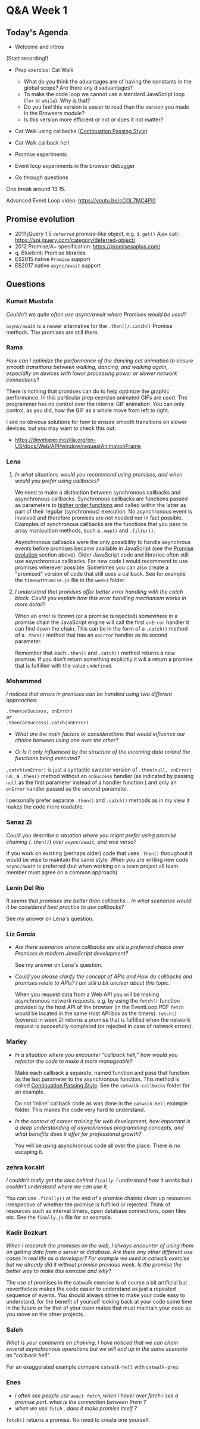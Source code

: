 <!-- cSpell:disable -->

# Q&A Week 1

## Today's Agenda

- Welcome and intros

(Start recording!)

- Prep exercise: Cat Walk

  - What do you think the advantages are of having the constants in the global scope? Are there any disadvantages?
  - To make the code loop we cannot use a standard JavaScript loop (`for` or `while`). Why is that?
  - Do you feel this version is easier to read than the version you made in the Browsers module?
  - Is this version more efficient or not or does it not matter?

- Cat Walk using callbacks ([Continuation Passing Style](https://bessiambre.medium.com/continuation-passing-style-patterns-for-javascript-5528449d3070))

- Cat Walk callback hell

- Promise experiments

- Event loop experiments in the browser debugger

- Go through questions

One break around 13:15.

Advanced Event Loop video: <https://youtu.be/cCOL7MC4Pl0>

## Promise evolution

- 2011 jQuery 1.5 `deferred` promise-like object, e.g. `$.get()` Ajax call: <https://api.jquery.com/category/deferred-object/>
- 2012 Promise/A+ specification: <https://promisesaplus.com/>
- q, Bluebird: Promise libraries
- ES2015 native `Promise` support
- ES2017 native `async/await` support

## Questions

### Kumait Mustafa

_Couldn’t we quite often use async/await where Promises would be used?_

`async/await` is a newer alternative for the `.then()/.catch()` Promise methods. The promises are still there.

### Rama

_How can I optimize the performance of the dancing cat animation to ensure smooth transitions between walking, dancing, and walking again, especially on devices with lower processing power or slower network connections?_

There is nothing that promises can do to help optimize the graphic performance. In this particular prep exercise animated GIFs are used. The programmer has no control over the internal GIF animation. You can only control, as you did, how the GIF as a whole move from left to right.

I see no obvious solutions for how to ensure smooth transitions on slower devices, but you may want to check this out:

- https://developer.mozilla.org/en-US/docs/Web/API/window/requestAnimationFrame

### Lena

1. _In what situations would you recommend using promises, and when would you prefer using callbacks?_

   We need to make a distinction between synchronous callbacks and asynchronous callbacks. Synchronous callbacks are functions passed as parameters to [higher order functions](https://www.freecodecamp.org/news/higher-order-functions-in-javascript-explained/) and called within the latter as part of their regular (synchronous) execution. No asynchronous event is involved and therefore promises are not needed nor in fact possible. Examples of synchronous callbacks are the functions that you pass to array manipultion methods, such a `.map()` and `.filter()`.

   Asynchronous callbacks were the only possibility to handle asynchrous events before promises became available in JavaScript (see the [Promise evolution](#promise-evolution) section above). Older JavaScript code and libraries often still use asynchronous callbacks. For new code I would recommend to use promises wherever possible. Sometimes you can also create a "promised" version of code that still uses a callback. See for example the `timeoutPromise.js` file in the `week1` folder.

2. _I understand that promises offer better error handling with the catch block. Could you explain how this error handling mechanism works in more detail?_

   When an error is thrown (or a promise is rejected) somewhere in a promise chain the JavaScript engine will call the first `onError` handler it can find down the chain. This can be in the form of a `.catch()` method of a `.then()` method that has an `onError` handler as its second parameter.

   Remember that each `.then()` and `.catch()` method returns a new promise. If you don't return something explicitly it will a return a promise that is fulfilled with the value `undefined`.

### Mohammed

_I noticed that errors in promises can be handled using two different approaches:_

`.then(onSuccess, onError)`  
_or_  
`.then(onSuccess).catch(onError)`

- _What are the main factors or considerations that would influence our choice between using one over the other?_

- _Or Is it only influenced by the structure of the incoming data or/and the functions being executed?_

`.catch(onError)` is just a syntactic sweeter version of `.then(null, onError)` i.e., a `.then()` method without an `onSuccess` handler (as indicated by passing `null` as the first parameter instead of a handler function ) and only an `onError` handler passed as the second parameter.

I personally prefer separate `.then()` and `.catch()` methods as in my view it makes the code more readable.

### Sanaz Zi

_Could you describe a situation where you might prefer using promise chaining (`.then()`) over `async/await`, and vice versa?_

If you work on existing (perhaps older) code that uses `.then()` throughout it would be wise to maintain the same style. When you are writing new code `async/await` is preferred (but when working on a team project all team member must agree on a common approach).

### Lenin Del Río

_It seems that promises are better than callbacks... In what scenarios would it be considered best practice to use callbacks?_

See my answer on Lena's question.

### Liz García

- _Are there scenarios where callbacks are still a preferred choice over Promises in modern JavaScript development?_

  See my answer on Lena's question.

- _Could you please clarify the concept of APIs and How do callbacks and promises relate to APIs? I am still a bit unclear about this topic._

  When you request data from a Web API you will be making asynchronous network requests, e.g. by using the `fetch()` function provided by the host API of the browser (in the EventLoop PDF `fetch` would be located in the same Host API box as the timers). `fetch()` (covered in week 2) returns a promise that is fulfilled when the network request is succesfully completed (or rejected in case of network errors).

### Marley

- _In a situation where you encounter “callback hell,” how would you refactor the code to make it more manageable?_

  Make each callback a separate, named function and pass that function as the last parameter to the asynchronous function. This method is called [Continuation Passing Style](https://bessiambre.medium.com/continuation-passing-style-patterns-for-javascript-5528449d3070). See the `catwalk-callbacks` folder for an example.

  Do not 'inline' callback code as was done in the `catwalk-hell` example folder. This makes the code very hard to understand.

- _In the context of career training for web development, how important is a deep understanding of asynchronous programming concepts, and what benefits does it offer for professional growth?_

  You will be using asynchronous code all over the place. There is no escaping it.

### zehra kocairi

_I couldn’t really get the idea behind `finally`. I understand how it works but I couldn’t understand where we can use it._

You can use `.finally()` at the end of a promise chainto clean up resources irrespective of whether the promise is fulfilled or rejected. Think of resources such as interval timers, open database connections, open files etc. See the `finally.js` file for an example.

### Kadir Bozkurt

_When I research the promises on the web, I always encounter of using them on getting data from a server or database. Are there any other different use cases in real life as a developer? For example we used in catwalk exercise but we already did it without promise previous week. Is the promise the better way to make this exercise and why?_

The use of promises in the catwalk exercise is of course a bit artificial but nevertheless makes the code easier to understand as just a repeated sequence of events. You should always strive to make your code easy to understand, for the benefit of yourself looking back at your code some time in the future or for that of your team mates that must maintain your code as you move on the other projects.

### Saleh

_What is your comments on chaining, I have noticed that we can chain several asynchronous operations but we will end up in the same scenario as "callback hell"._

For an exaggerated example compare `catwalk-hell` with `catwalk-prep`.

### Enes

- _i often see people use `await fetch`, when i hover over fetch i see a promise part. what is the connection between them ?_
- _when we use `fetch` , daes it make promise itself ?_

`fetch()` returns a promise. No need to create one yourself.
